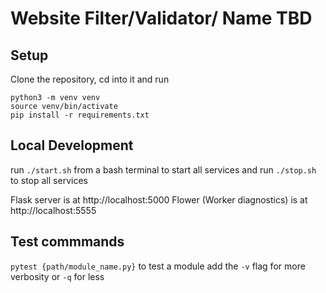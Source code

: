 # Website Filter/Validator/ Name TBD

## Setup

Clone the repository, cd into it and run

```
python3 -m venv venv
source venv/bin/activate
pip install -r requirements.txt
```

## Local Development

run `./start.sh` from a bash terminal to start all services
and run `./stop.sh` to stop all services

Flask server is at http://localhost:5000
Flower (Worker diagnostics) is at http://localhost:5555

## Test commmands

`pytest {path/module_name.py}` to test a module
add the `-v` flag for more verbosity or `-q` for less
